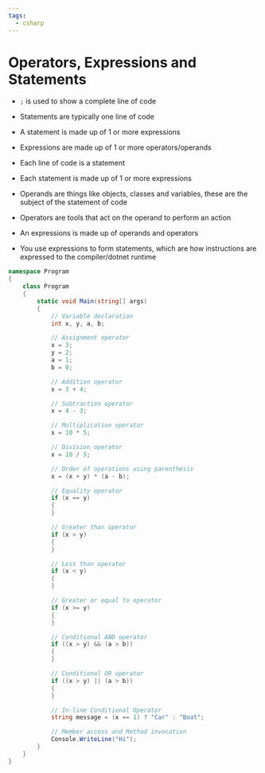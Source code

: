 ```yaml
---
tags:
  - csharp
---
```

# Operators, Expressions and Statements


* `;` is used to show a complete line of code
* Statements are typically one line of code
* A statement is made up of 1 or more expressions
* Expressions are made up of 1 or more operators/operands

* Each line of code is a statement
* Each statement is made up of 1 or more expressions

* Operands are things like objects, classes and variables, these are the subject of the statement of code
* Operators are tools that act on the operand to perform an action

* An expressions is made up of operands and operators
* You use expressions to form statements, which are how instructions are expressed to the compiler/dotnet runtime

```c#
namespace Program
{
    class Program
    {
        static void Main(string[] args)
        {
            // Variable declaration
            int x, y, a, b;

            // Assignment operator
            x = 3;
            y = 2;
            a = 1;
            b = 0;

            // Addition operator
            x = 3 + 4;

            // Subtraction operator
            x = 4 - 3;

            // Multiplication operator
            x = 10 * 5;

            // Division operator
            x = 10 / 5;

            // Order of operations using parenthesis
            x = (x + y) * (a - b);

            // Equality operator
            if (x == y)
            {
            }

            // Greater than operator
            if (x > y)
            {
            }

            // Less than operator
            if (x < y)
            {
            }

            // Greater or equal to operator
            if (x >= y)
            {
            }

            // Conditional AND operator
            if ((x > y) && (a > b))
            {
            }

            // Conditional OR operator
            if ((x > y) || (a > b))
            {
            }

            // In-line Conditional Operator
            string message = (x == 1) ? "Car" : "Boat";

            // Member access and Method invocation
            Console.WriteLine("Hi");
        }
    }
}
```


